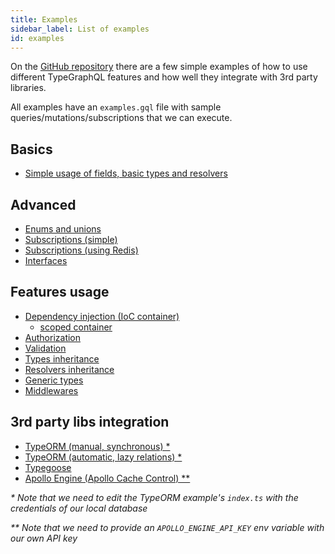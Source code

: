 ```yaml
---
title: Examples
sidebar_label: List of examples
id: examples
---
```


On the [GitHub repository](https://github.com/MichalLytek/type-graphql) there are a few simple examples of how to use different TypeGraphQL features and how well they integrate with 3rd party libraries.

All examples have an `examples.gql` file with sample queries/mutations/subscriptions that we can execute.

## Basics

- [Simple usage of fields, basic types and resolvers](https://github.com/MichalLytek/type-graphql/tree/v0.17.1/examples/simple-usage)

## Advanced

- [Enums and unions](https://github.com/MichalLytek/type-graphql/tree/v0.17.1/examples/enums-and-unions)
- [Subscriptions (simple)](https://github.com/MichalLytek/type-graphql/tree/v0.17.1/examples/simple-subscriptions)
- [Subscriptions (using Redis)](https://github.com/MichalLytek/type-graphql/tree/v0.17.1/examples/redis-subscriptions)
- [Interfaces](https://github.com/MichalLytek/type-graphql/tree/v0.17.1/examples/interfaces-inheritance)

## Features usage

- [Dependency injection (IoC container)](https://github.com/MichalLytek/type-graphql/tree/v0.17.1/examples/using-container)
  - [scoped container](https://github.com/MichalLytek/type-graphql/tree/v0.17.1/examples/using-scoped-container)
- [Authorization](https://github.com/MichalLytek/type-graphql/tree/v0.17.1/examples/authorization)
- [Validation](https://github.com/MichalLytek/type-graphql/tree/v0.17.1/examples/automatic-validation)
- [Types inheritance](https://github.com/MichalLytek/type-graphql/tree/v0.17.1/examples/interfaces-inheritance)
- [Resolvers inheritance](https://github.com/MichalLytek/type-graphql/tree/v0.17.1/examples/resolvers-inheritance)
- [Generic types](https://github.com/MichalLytek/type-graphql/tree/v0.17.1/examples/generic-types)
- [Middlewares](https://github.com/MichalLytek/type-graphql/tree/v0.17.1/examples/middlewares)

## 3rd party libs integration

- [TypeORM (manual, synchronous) \*](https://github.com/MichalLytek/type-graphql/tree/v0.17.1/examples/typeorm-basic-usage)
- [TypeORM (automatic, lazy relations) \*](https://github.com/MichalLytek/type-graphql/tree/v0.17.1/examples/typeorm-lazy-relations)
- [Typegoose](https://github.com/MichalLytek/type-graphql/tree/v0.17.1/examples/typegoose)
- [Apollo Engine (Apollo Cache Control) \*\*](https://github.com/MichalLytek/type-graphql/tree/v0.17.1/examples/apollo-engine)

_\* Note that we need to edit the TypeORM example's `index.ts` with the credentials of our local database_

_\*\* Note that we need to provide an `APOLLO_ENGINE_API_KEY` env variable with our own API key_
